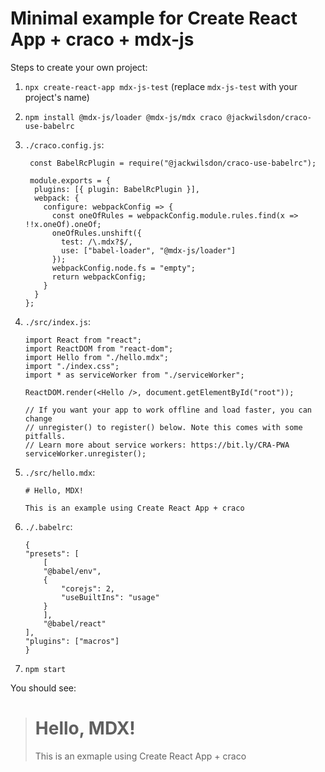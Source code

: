 # Minimal example for Create React App + craco + mdx-js

Steps to create your own project:

1. `npx create-react-app mdx-js-test` (replace `mdx-js-test` with your project's name)
2. `npm install @mdx-js/loader @mdx-js/mdx craco @jackwilsdon/craco-use-babelrc`
3. `./craco.config.js`:

   ```
    const BabelRcPlugin = require("@jackwilsdon/craco-use-babelrc");

    module.exports = {
     plugins: [{ plugin: BabelRcPlugin }],
     webpack: {
       configure: webpackConfig => {
         const oneOfRules = webpackConfig.module.rules.find(x => !!x.oneOf).oneOf;
         oneOfRules.unshift({
           test: /\.mdx?$/,
           use: ["babel-loader", "@mdx-js/loader"]
         });
         webpackConfig.node.fs = "empty";
         return webpackConfig;
       }
     }
   };
   ```

4. `./src/index.js`:

   ```
   import React from "react";
   import ReactDOM from "react-dom";
   import Hello from "./hello.mdx";
   import "./index.css";
   import * as serviceWorker from "./serviceWorker";

   ReactDOM.render(<Hello />, document.getElementById("root"));

   // If you want your app to work offline and load faster, you can change
   // unregister() to register() below. Note this comes with some pitfalls.
   // Learn more about service workers: https://bit.ly/CRA-PWA
   serviceWorker.unregister();
   ```

5. `./src/hello.mdx`:

   ```
   # Hello, MDX!

   This is an example using Create React App + craco
   ```

6. `./.babelrc`:
   ```
   {
   "presets": [
       [
       "@babel/env",
       {
           "corejs": 2,
           "useBuiltIns": "usage"
       }
       ],
       "@babel/react"
   ],
   "plugins": ["macros"]
   }
   ```
7. `npm start`

You should see:

> # Hello, MDX!
>
> This is an exmaple using Create React App + craco
